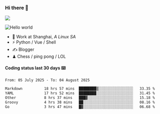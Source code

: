 ### Hi there 👋
![](https://komarev.com/ghpvc/?username=Xuhandsome)


<img src="https://github-readme-stats.vercel.app/api?username=XuHandsome&show_icons=true&theme=merko" alt="Hello world">

<br/>

- 🍻  Work at Shanghai, _A Linux SA_
- ⚡  Python / Vue / Shell
- ✍️  Blogger
- ♟  Chess / ping pong / LOL

#### Coding status last 30 days ⌨️

<!--START_SECTION:waka-->

```txt
From: 05 July 2025 - To: 04 August 2025

Markdown          18 hrs 57 mins  ████████▒░░░░░░░░░░░░░░░░   33.35 %
YAML              17 hrs 52 mins  ████████░░░░░░░░░░░░░░░░░   31.45 %
Other             8 hrs 37 mins   ███▓░░░░░░░░░░░░░░░░░░░░░   15.18 %
Groovy            4 hrs 38 mins   ██░░░░░░░░░░░░░░░░░░░░░░░   08.16 %
Go                3 hrs 47 mins   █▓░░░░░░░░░░░░░░░░░░░░░░░   06.68 %
```

<!--END_SECTION:waka-->
